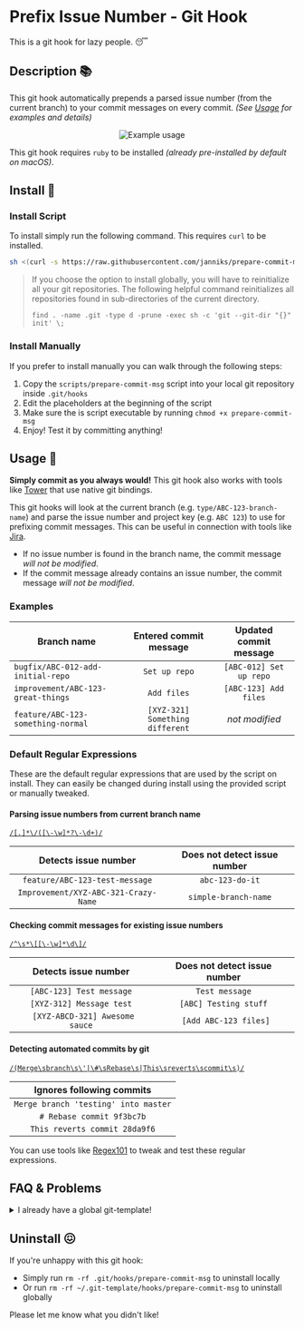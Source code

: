 # Prefix Issue Number - Git Hook
This is a git hook for lazy people. :sleeping:

## Description :books:
This git hook automatically prepends a parsed issue number (from the current branch) to your commit messages on every commit. _(See [Usage](#usage-wrench) for examples and details)_

<p align="center">
  <img alt="Example usage" src="example.gif">
</p>

This git hook requires `ruby`  to be installed _(already pre-installed by default on macOS)_.

## Install :rocket:
### Install Script
To install simply run the following command. This requires `curl` to be installed.

```bash
sh <(curl -s https://raw.githubusercontent.com/janniks/prepare-commit-msg/master/scripts/install.sh)
```

> If you choose the option to install globally, you will have to reinitialize all your git repositories. The following helpful command reinitializes all repositories found in sub-directories of the current directory.
>
> `find . -name .git -type d -prune -exec sh -c 'git --git-dir "{}" init' \;`

### Install Manually
If you prefer to install manually you can walk through the following steps:

1. Copy the `scripts/prepare-commit-msg` script into your local git repository inside `.git/hooks`
1. Edit the placeholders at the beginning of the script
1. Make sure the is script executable by running `chmod +x prepare-commit-msg`
1. Enjoy! Test it by committing anything!

## Usage :wrench:
**Simply commit as you always would!** This git hook also works with tools like [Tower](https://www.git-tower.com/) that use native git bindings.

This git hooks will look at the current branch (e.g. `type/ABC-123-branch-name`) and parse the issue number and project key (e.g. `ABC 123`) to use for prefixing commit messages. This can be useful in connection with tools like [Jira](https://confluence.atlassian.com/jirasoftwarecloud/referencing-issues-in-your-development-work-777002789.html).

- If no issue number is found in the branch name, the commit message _will not be modified_.
- If the commit message already contains an issue number, the commit message _will not be modified_.

### Examples

| Branch name | Entered commit message | Updated commit message |
| ----------- | :--------------------: | :--------------------: |
| `bugfix/ABC-012-add-initial-repo` | `Set up repo` | `[ABC-012] Set up repo` |
| `improvement/ABC-123-great-things` | `Add files` | `[ABC-123] Add files` |
| `feature/ABC-123-something-normal` | `[XYZ-321] Something different` | _not modified_ |

### Default Regular Expressions
These are the default regular expressions that are used by the script on install. They can easily be changed during install using the provided script or manually tweaked.

#### Parsing issue numbers from current branch name
[`/[.]*\/([\-\w]*?\-\d+)/`](https://regex101.com/r/gf9GMF/1)

| Detects issue number | Does not detect issue number |
| :------------------: | :--------------------------: |
| `feature/ABC-123-test-message` | `abc-123-do-it` |
| `Improvement/XYZ-ABC-321-Crazy-Name` | `simple-branch-name` |

#### Checking commit messages for existing issue numbers
[`/^\s*\[[\-\w]*\d\]/`](https://regex101.com/r/nZr8LF/1)

| Detects issue number | Does not detect issue number |
| :------------------: | :--------------------------: |
| `[ABC-123] Test message` | `Test message` |
| `[XYZ-312] Message test` | `[ABC] Testing stuff` |
| ` [XYZ-ABCD-321] Awesome sauce` | ` [Add ABC-123 files]` |

#### Detecting automated commits by git
[`/(Merge\sbranch\s\'|\#\sRebase\s|This\sreverts\scommit\s)/`](https://regex101.com/r/Cs2Qag/1)

| Ignores following commits |
| :-------------------: |
| `Merge branch 'testing' into master` |
| `# Rebase commit 9f3bc7b` |
| `This reverts commit 28da9f6` |

You can use tools like [Regex101](https://regex101.com/) to tweak and test these regular expressions.

## FAQ & Problems

<details>
  <summary>I already have a global git-template!</summary>
  Install manually and add the git hook file to your hooks directory in your existing git-template.
</details>

## Uninstall :confounded:
If you're unhappy with this git hook:

* Simply run `rm -rf .git/hooks/prepare-commit-msg` to uninstall locally
* Or run `rm -rf ~/.git-template/hooks/prepare-commit-msg` to uninstall globally

Please let me know what you didn't like!
